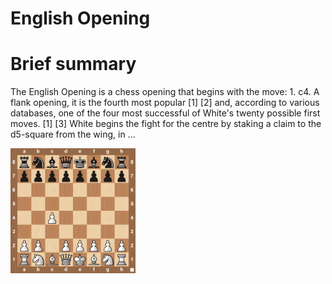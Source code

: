 
English Opening
===============

# Brief summary


The English Opening is a chess opening that begins with the move: 1. c4. A flank opening, it is the fourth most popular [1] [2] and, according to various databases, one of the four most successful of White's twenty possible first moves. [1] [3] White begins the fight for the centre by staking a claim to the d5-square from the wing, in ...

<img src="../img/English Opening.jpg" width="200"/>
